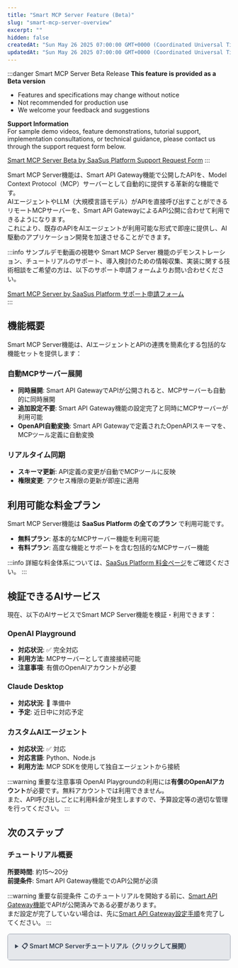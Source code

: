 ```yaml
---
title: "Smart MCP Server Feature (Beta)"
slug: "smart-mcp-server-overview"
excerpt: ""
hidden: false
createdAt: "Sun May 26 2025 07:00:00 GMT+0000 (Coordinated Universal Time)"
updatedAt: "Sun May 26 2025 07:00:00 GMT+0000 (Coordinated Universal Time)"
---
```


:::danger Smart MCP Server Beta Release
**This feature is provided as a Beta version**

- Features and specifications may change without notice
- Not recommended for production use
- We welcome your feedback and suggestions

**Support Information**  
For sample demo videos, feature demonstrations, tutorial support, implementation consultations, or technical guidance, please contact us through the support request form below.

[Smart MCP Server Beta by SaaSus Platform Support Request Form](https://forms.gle/DVDqrcNc525E9GG68)
:::

Smart MCP Server機能は、Smart API Gateway機能で公開したAPIを、Model Context Protocol（MCP）サーバーとして自動的に提供する革新的な機能です。  
AIエージェントやLLM（大規模言語モデル）がAPIを直接呼び出すことができるリモートMCPサーバーを、Smart API GatewayによるAPI公開に合わせて利用できるようになります。  
これにより、既存のAPIをAIエージェントが利用可能な形式で即座に提供し、AI駆動のアプリケーション開発を加速させることができます。

:::info
サンプルデモ動画の視聴や Smart MCP Server 機能のデモンストレーション、チュートリアルのサポート、導入検討のための情報収集、実装に関する技術相談をご希望の方は、以下のサポート申請フォームよりお問い合わせください。

[Smart MCP Server by SaaSus Platform サポート申請フォーム](https://forms.gle/DVDqrcNc525E9GG68)<br/>
:::

## 機能概要

Smart MCP Server機能は、AIエージェントとAPIの連携を簡素化する包括的な機能セットを提供します：

### 自動MCPサーバー展開
- **同時展開**: Smart API GatewayでAPIが公開されると、MCPサーバーも自動的に同時展開
- **追加設定不要**: Smart API Gateway機能の設定完了と同時にMCPサーバーが利用可能
- **OpenAPI自動変換**: Smart API Gatewayで定義されたOpenAPIスキーマを、MCPツール定義に自動変換

### リアルタイム同期
- **スキーマ更新**: API定義の変更が自動でMCPツールに反映
- **権限変更**: アクセス権限の更新が即座に適用

## 利用可能な料金プラン

Smart MCP Server機能は **SaaSus Platform の全てのプラン** で利用可能です。

- **無料プラン**: 基本的なMCPサーバー機能を利用可能
- **有料プラン**: 高度な機能とサポートを含む包括的なMCPサーバー機能

:::info
詳細な料金体系については、[SaaSus Platform 料金ページ](https://www.saasus.io/pricing/)をご確認ください。
:::

## 検証できるAIサービス

現在、以下のAIサービスでSmart MCP Server機能を検証・利用できます：

### OpenAI Playground
- **対応状況**: ✅ 完全対応
- **利用方法**: MCPサーバーとして直接接続可能
- **注意事項**: 有償のOpenAIアカウントが必要

### Claude Desktop
- **対応状況**: 🚧 準備中
- **予定**: 近日中に対応予定

### カスタムAIエージェント
- **対応状況**: ✅ 対応
- **対応言語**: Python、Node.js
- **利用方法**: MCP SDKを使用して独自エージェントから接続

:::warning 重要な注意事項
OpenAI Playgroundの利用には**有償のOpenAIアカウント**が必要です。無料アカウントでは利用できません。<br/>
また、API呼び出しごとに利用料金が発生しますので、予算設定等の適切な管理を行ってください。
:::

## 次のステップ

### チュートリアル概要

**所要時間**: 約15〜20分  
**前提条件**: Smart API Gateway機能でのAPI公開が必須

:::warning 重要な前提条件
このチュートリアルを開始する前に、[Smart API Gateway機能](./manual.mdx)でAPIが公開済みである必要があります。<br/>
まだ設定が完了していない場合は、先に[Smart API Gateway設定手順](./manual.mdx)を完了してください。
:::

<details style="border: 1px solid #9ca3af; border-radius: 6px; padding: 0; margin: 1rem 0; background-color: #f3f4f6;">
<summary style="padding: 1rem; cursor: pointer; font-weight: 600; color: #374151; background-color: #e5e7eb; margin: 0; border-radius: 6px 6px 0 0; border-bottom: 1px solid #d1d5db;">📋 Smart MCP Serverチュートリアル（クリックして展開）</summary>
<div style="padding: 1.5rem; background-color: #f9fafb;">

このチュートリアルでは、Smart API Gateway機能で公開したAPIを、AIエージェント体験サービスが利用できるMCPサーバーとして公開する手順を説明します。

### 前提条件

このチュートリアルを開始する前に、以下が完了していることを確認してください：

- [Smart API Gateway機能](./manual.mdx)でAPIが公開済みであること
- SaaSus Platform開発コンソールへのアクセス権限があること

:::info
Smart MCP Server機能は、Smart API Gateway機能で公開されたAPIを自動的にMCPサーバーとして提供します。<br/>
まだSmart API Gateway機能を設定していない場合は、先に[設定手順](./manual.mdx)を完了してください。
:::

---

## Step 1: SaaSus Platform開発コンソールにアクセス

1. [SaaSus Platform開発コンソール](https://settings.console.saasus.io/dashboard)にログインします。
2. 左側のメニューから **Smart API Gateway** を選択します。
3. APIが公開されている状態であることを確認します。

![smart-mcp-server-tutorial-1](/img/api-gateway-function/smart-mcp-server-tutorial-1.png)

---

## Step 2: MCPサーバーエンドポイントの確認

Smart API Gateway機能でAPIが正常に公開されると、以下の情報が表示されますので控えてください。

- **MCPサーバーエンドポイント**: AIエージェント体験サービスが接続するためのエンドポイント

![smart-mcp-server-tutorial-2](/img/api-gateway-function/smart-mcp-server-tutorial-2.png)

---

## Step 3: APIキーの確認

SaaS運用コンソール→ユーザー管理の画面から、特定のユーザーのAction列のAPIキー管理ボタンを押下後
ダイアログでAPIキーが表示されますので控えてください。（もし未発行の場合は、新しく発行してください）

![smart-mcp-server-tutorial-3](/img/api-gateway-function/smart-mcp-server-tutorial-3.png)

## Step 4: OpenAI Playgroundの利用準備

:::warning 重要な注意事項
OpenAI Playgroundの利用には**有償のOpenAIアカウント**が必要です。無料アカウントでは利用できません。<br/>
また、API呼び出しごとに利用料金が発生しますので、予算設定等の適切な管理を行ってください。
:::

### OpenAIアカウントの準備

このステップでは、OpenAI Playgroundを利用するための前提条件を確認し、必要なアカウント設定を行います。

#### 1. OpenAIアカウントの作成・ログイン

1. [OpenAI](https://openai.com/) にアクセスします
2. 「Sign up」または「Log in」からアカウントを作成・ログインします
3. 電話番号認証などの必要な認証手続きを完了します

#### 2. 支払い方法の設定（必須）

:::danger 重要
OpenAI Playgroundを利用するには、支払い方法の設定が**必須**です。
:::

1. OpenAI Platform（[platform.openai.com](https://platform.openai.com/)）にログインします
2. 右上のアカウントメニューから「Billing」を選択します
3. 「Payment methods」で有効なクレジットカードを追加します
4. 必要に応じて使用制限（Usage limits）を設定します

#### 3. APIクレジットの確認

1. Billingページで現在のクレジット残高を確認します
2. 残高が不足している場合は、適切な金額をチャージします
3. 月次使用制限を設定して予期しない高額請求を防ぎます

#### 4. OpenAI Playgroundへのアクセス確認

1. [OpenAI Playground](https://platform.openai.com/playground) にアクセスします
2. チャット画面が正常に表示されることを確認します
3. 簡単なメッセージを送信してAPIが利用可能であることを確認します

:::tip
- 使用制限を適切に設定して予算を管理しましょう
- テスト時は少ないトークン数で動作確認を行いましょう
- 不要になったMCP Serverは削除してコストを抑えましょう
:::

---

## Step 5: AIエージェント体験サービスでの接続テスト

:::info
現時点では、OpenAI Playgroundでの接続テストのみサポートしております。
:::

### OpenAI Playground

1. [OpenAI Playground](https://platform.openai.com/playground) にアクセスします
2. **Tools** セクションで **Create...** をクリックします
3. **MCP Server** を選択します
  ![smart-mcp-server-tutorial-4](/img/api-gateway-function/smart-mcp-server-tutorial-4.png)
4. **Add New** を選択します
  ![smart-mcp-server-tutorial-5](/img/api-gateway-function/smart-mcp-server-tutorial-5.png)
5. 表示されたフォームにそれぞれ値を入力します
  - **URL** : 控えておいた**MCPサーバーエンドポイント**
  - **Label** : 任意のラベル
  - **Authentication** : 控えておいた**APIキー**
  ![smart-mcp-server-tutorial-6](/img/api-gateway-function/smart-mcp-server-tutorial-6.png)
6. **Connect**を押下します
7. 成功するとToolsに利用可能なAPI一覧が表示されます。
　![smart-mcp-server-tutorial-7](/img/api-gateway-function/smart-mcp-server-tutorial-7.png)
8. **Add**を押下します
9. **Tools** セクションに追加したMCP Serverが表示されていることを確認します
　![smart-mcp-server-tutorial-8](/img/api-gateway-function/smart-mcp-server-tutorial-8.png)

---

## Step 6: AIエージェント体験サービスからのAPI呼び出しテスト

### OpenAI Playground

1. チャットで、「**MCP Server名**を利用して、**APIエンドポイント**を呼び出して」と入力する
2. 返答を待ち「Approve」が表示されたら、それを押下します
3. 返答を待ち、APIが問題なく呼び出されているか確認します

## Step 7: エラーのトラブルシューティング

### よくある問題と解決方法

#### 1. MCPサーバーに接続できない

**症状**: AIエージェント体験サービスがMCPサーバーに接続できない

**解決方法**:
- API Keyが正しく設定されているか確認
- ネットワーク接続を確認

#### 2. API呼び出しが失敗する

**症状**: MCPサーバー経由でのAPI呼び出しがエラーになる

**解決方法**:
- Smart API Gateway で直接APIが正常に動作するか確認
- API Keyの権限設定を確認
- スロットリング制限に達していないか確認

#### 3. ツールが表示されない

**症状**: AIエージェント体験サービスでツールの一覧が表示されない

**解決方法**:
- Smart API Gateway でAPIが正常に公開されているか確認
- ブラウザのキャッシュをクリアしてから再試行

---

## まとめ

このチュートリアルでは、Smart MCP Server機能を使用してAPIをAIエージェント体験サービス向けに公開する方法を学習しました。

### 完了した内容

- MCPサーバーエンドポイントの確認
- AIエージェント体験サービス（OpenAI Playground）での接続設定
- API呼び出しのテスト

:::info
Smart MCP Server機能に関するご質問やサポートが必要な場合は、[サポート申請フォーム](https://forms.gle/XhFD9fCQv1zVGyRT9)からお問い合わせください。
:::

</div>
</details>